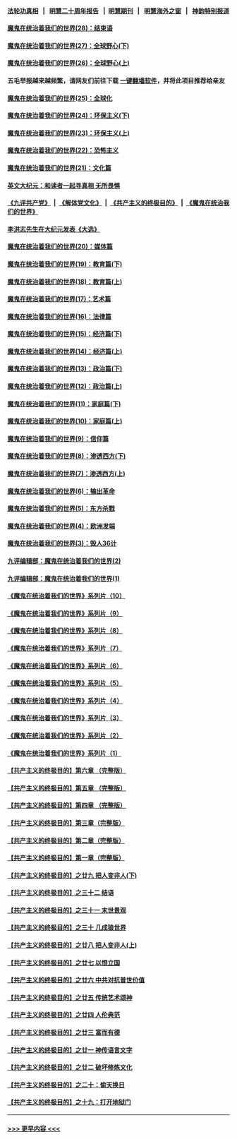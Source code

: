 #### [法轮功真相](https://github.com/gfw-breaker/truth/blob/master/README.md?t=0) &nbsp;&nbsp;|&nbsp;&nbsp; [明慧二十周年报告](https://github.com/gfw-breaker/mh-reports/blob/master/README.md?t=0) &nbsp;&nbsp;|&nbsp;&nbsp;[明慧期刊](https://github.com/gfw-breaker/mh-qikan) &nbsp;&nbsp;|&nbsp;&nbsp; [明慧海外之窗](https://github.com/gfw-breaker/mh-news/blob/master/README.md?t=0) &nbsp;&nbsp;|&nbsp;&nbsp; [神韵特别报道](https://github.com/gfw-breaker/mh-news/blob/master/shenyun.md?t=0)
#### [魔鬼在统治着我们的世界(28)：结束语](../pages/nsc422/n10936246.md?t=07210501) 
#### [魔鬼在统治着我们的世界(27)：全球野心(下)](../pages/nsc422/n10928319.md?t=07210501) 
#### [魔鬼在统治着我们的世界(26)：全球野心(上)](../pages/nsc422/n10900318.md?t=07210501) 
#### 五毛举报越来越频繁，请网友们前往下载 [一键翻墙软件](https://github.com/gfw-breaker/ssr-accounts)，并将此项目推荐给亲友
#### [魔鬼在统治着我们的世界(25)：全球化](../pages/nsc422/n10788205.md?t=07210501) 
#### [魔鬼在统治着我们的世界(24)：环保主义(下)](../pages/nsc422/n10695307.md?t=07210501) 
#### [魔鬼在统治着我们的世界(23)：环保主义(上)](../pages/nsc422/n10688613.md?t=07210501) 
#### [魔鬼在统治着我们的世界(22)：恐怖主义](../pages/nsc422/n10614727.md?t=07210501) 
#### [魔鬼在统治着我们的世界(21)：文化篇](../pages/nsc422/n10597706.md?t=07210501) 
#### [英文大纪元：和读者一起寻真相 无所畏惧](../pages/nsc422/n12542027.md?t=07210501) 
#### [《九评共产党》](https://github.com/begood0513/9ping.md/blob/master/README.md) &nbsp;|&nbsp; [《解体党文化》](../../../../jtdwh.md/blob/master/README.md)  &nbsp;|&nbsp; [《共产主义的终极目的》](../../../../gczydzjmd.md/blob/master/README.md) &nbsp;|&nbsp; [《魔鬼在统治我们的世界》](../../../../mgztzwmdsj.md/blob/master/README.md) 
#### [李洪志先生在大纪元发表《大选》](../pages/nsc422/n12534746.md?t=07210501) 
#### [魔鬼在统治着我们的世界(20)：媒体篇](../pages/nsc422/n10586579.md?t=07210501) 
#### [魔鬼在统治着我们的世界(19)：教育篇(下)](../pages/nsc422/n10564808.md?t=07210501) 
#### [魔鬼在统治着我们的世界(18)：教育篇(上)](../pages/nsc422/n10526970.md?t=07210501) 
#### [魔鬼在统治着我们的世界(17)：艺术篇](../pages/nsc422/n10499093.md?t=07210501) 
#### [魔鬼在统治着我们的世界(16)：法律篇](../pages/nsc422/n10485969.md?t=07210501) 
#### [魔鬼在统治着我们的世界(15)：经济篇(下)](../pages/nsc422/n10469975.md?t=07210501) 
#### [魔鬼在统治着我们的世界(14)：经济篇(上)](../pages/nsc422/n10457370.md?t=07210501) 
#### [魔鬼在统治着我们的世界(13)：政治篇(下)](../pages/nsc422/n10448270.md?t=07210501) 
#### [魔鬼在统治着我们的世界(12)：政治篇(上)](../pages/nsc422/n10444576.md?t=07210501) 
#### [魔鬼在统治着我们的世界(11)：家庭篇(下)](../pages/nsc422/n10440961.md?t=07210501) 
#### [魔鬼在统治着我们的世界(10)：家庭篇(上)](../pages/nsc422/n10435448.md?t=07210501) 
#### [魔鬼在统治着我们的世界(9)：信仰篇](../pages/nsc422/n10432159.md?t=07210501) 
#### [魔鬼在统治着我们的世界(8)：渗透西方(下)](../pages/nsc422/n10429603.md?t=07210501) 
#### [魔鬼在统治着我们的世界(7)：渗透西方(上)](../pages/nsc422/n10426013.md?t=07210501) 
#### [魔鬼在统治着我们的世界(6)：输出革命](../pages/nsc422/n10421536.md?t=07210501) 
#### [魔鬼在统治着我们的世界(5)：东方杀戮](../pages/nsc422/n10417707.md?t=07210501) 
#### [魔鬼在统治着我们的世界(4)：欧洲发端](../pages/nsc422/n10414890.md?t=07210501) 
#### [魔鬼在统治着我们的世界(3)：毁人36计](../pages/nsc422/n10411583.md?t=07210501) 
#### [九评编辑部：魔鬼在统治着我们的世界(2)](../pages/nsc422/n10410036.md?t=07210501) 
#### [九评编辑部：魔鬼在统治着我们的世界(1)](../pages/nsc422/n10406825.md?t=07210501) 
#### [《魔鬼在统治着我们的世界》系列片（10）](../pages/nsc422/n12292670.md?t=07210501) 
#### [《魔鬼在统治着我们的世界》系列片（9）](../pages/nsc422/n12290859.md?t=07210501) 
#### [《魔鬼在统治着我们的世界》系列片（8）](../pages/nsc422/n12287445.md?t=07210501) 
#### [《魔鬼在统治着我们的世界》系列片（7）](../pages/nsc422/n12283425.md?t=07210501) 
#### [《魔鬼在统治着我们的世界》系列片（6）](../pages/nsc422/n12282314.md?t=07210501) 
#### [《魔鬼在统治着我们的世界》系列片（5）](../pages/nsc422/n12281419.md?t=07210501) 
#### [《魔鬼在统治着我们的世界》系列片（4）](../pages/nsc422/n12274024.md?t=07210501) 
#### [《魔鬼在统治着我们的世界》系列片（3）](../pages/nsc422/n12271322.md?t=07210501) 
#### [《魔鬼在统治着我们的世界》系列片（2）](../pages/nsc422/n12269049.md?t=07210501) 
#### [《魔鬼在统治着我们的世界》系列片（1）](../pages/nsc422/n12267575.md?t=07210501) 
#### [【共产主义的终极目的】第六章 （完整版）](../pages/nsc422/n11428913.md?t=07210501) 
#### [【共产主义的终极目的】第五章 （完整版）](../pages/nsc422/n11428912.md?t=07210501) 
#### [【共产主义的终极目的】第四章 （完整版）](../pages/nsc422/n11428907.md?t=07210501) 
#### [【共产主义的终极目的】第三章（完整版）](../pages/nsc422/n11428848.md?t=07210501) 
#### [【共产主义的终极目的】第二章（完整版）](../pages/nsc422/n11428831.md?t=07210501) 
#### [【共产主义的终极目的】第一章（完整版）](../pages/nsc422/n11417651.md?t=07210501) 
#### [【共产主义的终极目的】之廿九 把人变非人(下)](../pages/nsc422/n11344140.md?t=07210501) 
#### [【共产主义的终极目的】之三十二 结语](../pages/nsc422/n11360535.md?t=07210501) 
#### [【共产主义的终极目的】之三十一 末世景观](../pages/nsc422/n11351129.md?t=07210501) 
#### [【共产主义的终极目的】之三十 几成狼世界](../pages/nsc422/n11348280.md?t=07210501) 
#### [【共产主义的终极目的】之廿八 把人变非人(上)](../pages/nsc422/n11340492.md?t=07210501) 
#### [【共产主义的终极目的】之廿七 以恨立国](../pages/nsc422/n11336944.md?t=07210501) 
#### [【共产主义的终极目的】之廿六 中共对抗普世价值](../pages/nsc422/n11324785.md?t=07210501) 
#### [【共产主义的终极目的】之廿五 传统艺术颂神](../pages/nsc422/n11296396.md?t=07210501) 
#### [【共产主义的终极目的】之廿四 人伦典范](../pages/nsc422/n11296397.md?t=07210501) 
#### [【共产主义的终极目的】之廿三 富而有德](../pages/nsc422/n11283598.md?t=07210501) 
#### [【共产主义的终极目的】之廿一 神传语言文字](../pages/nsc422/n11263265.md?t=07210501) 
#### [【共产主义的终极目的】之廿二 破坏修炼文化](../pages/nsc422/n11245728.md?t=07210501) 
#### [【共产主义的终极目的】之二十：偷天换日](../pages/nsc422/n11238846.md?t=07210501) 
#### [【共产主义的终极目的】之十九：打开地狱门](../pages/nsc422/n11206376.md?t=07210501) 

----
#### [ >>> 更早内容 <<< ](../indexes/nsc422-earlier.md)
